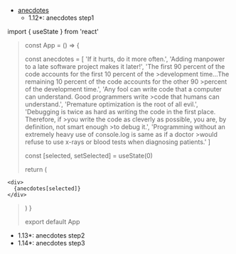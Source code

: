 - [anecdotes](https://fullstackopen.com/en/part1/a_more_complex_state_debugging_react_apps)
   - 1.12*: anecdotes step1

import { useState } from 'react'

>const App = () => {
>
>  const anecdotes = [
>    'If it hurts, do it more often.',
>    'Adding manpower to a late software project makes it later!',
>    'The first 90 percent of the code accounts for the first 10 percent of the >development time...The remaining 10 percent of the code accounts for the other 90 >percent of the development time.',
>    'Any fool can write code that a computer can understand. Good programmers write >code that humans can understand.',
>    'Premature optimization is the root of all evil.',
>    'Debugging is twice as hard as writing the code in the first place. Therefore, if >you write the code as cleverly as possible, you are, by definition, not smart enough >to debug it.',
>    'Programming without an extremely heavy use of console.log is same as if a doctor >would refuse to use x-rays or blood tests when diagnosing patients.'
>  ]
>   
>  const [selected, setSelected] = useState(0)
>
>  return (

    <div>
      {anecdotes[selected]}
    </div>

>   )
>}
>
>export default App

   - 1.13*: anecdotes step2
   - 1.14*: anecdotes step3
